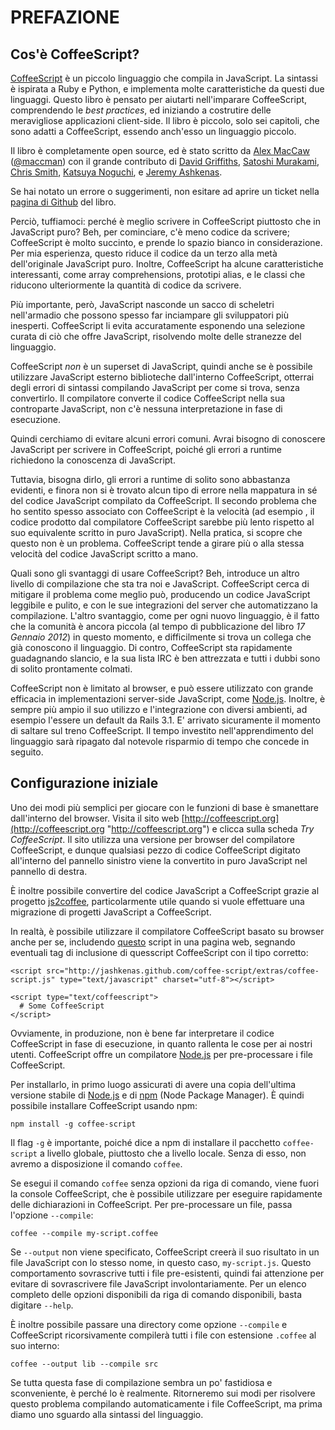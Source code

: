 # PREFAZIONE #
##  Cos'è CoffeeScript? ##

[CoffeeScript](http://coffeescript.org/ "CoffeeScript") è un piccolo linguaggio che compila in JavaScript. La sintassi è ispirata a Ruby e Python, e implementa molte caratteristiche da questi due linguaggi. Questo libro è pensato per aiutarti nell'imparare CoffeeScript, comprendendo le *best practices*, ed iniziando a costrutire delle meravigliose applicazioni client-side. Il libro è piccolo, solo sei capitoli, che sono adatti a CoffeeScript, essendo anch'esso un linguaggio piccolo.

Il libro è completamente open source, ed è stato scritto da [Alex MacCaw](http://alexmaccaw.co.uk/ "Alex Maccaw") ([@maccman](http://twitter.com/maccman "@maccman")) con il grande contributo di [David  Griffiths](https://github.com/dxgriffiths "David  Griffiths"),  [Satoshi  Murakami](http://github.com/satyr "Satoshi  Murakami"), [Chris Smith](http://www.coffeescriptlove.com/ "Chris Smith"), [Katsuya Noguchi](http://about.me/knoguchi "Katsuya Noguchi"), e [Jeremy Ashkenas](https://github.com/jashkenas "Jeremy Ashkenas").

Se hai notato un errore o suggerimenti, non esitare ad aprire un ticket nella [pagina di Github](https://github.com/arcturo/library "Pagina di Github") del libro.

Perciò, tuffiamoci: perché è meglio scrivere in CoffeeScript piuttosto che in JavaScript puro? Beh, per cominciare, c'è meno codice da scrivere; CoffeeScript è molto succinto, e prende lo spazio bianco in considerazione. Per mia esperienza, questo riduce il codice da un terzo alla metà dell'originale JavaScript puro. Inoltre, CoffeeScript ha alcune caratteristiche interessanti, come array comprehensions, prototipi alias, e le classi che riducono ulteriormente la quantità di codice da scrivere.

Più importante, però, JavaScript nasconde un sacco di scheletri nell'armadio che possono spesso far inciampare gli sviluppatori più inesperti. CoffeeScript li evita accuratamente esponendo una selezione curata di ciò che offre JavaScript, risolvendo molte delle stranezze del linguaggio.

CoffeeScript *non* è un superset di JavaScript, quindi anche se è possibile utilizzare JavaScript esterno biblioteche dall'interno CoffeeScript, otterrai degli errori di sintassi compilando JavaScript per come si trova, senza convertirlo. Il compilatore converte il codice CoffeeScript nella sua controparte JavaScript, non c'è nessuna interpretazione in fase di esecuzione.

Quindi cerchiamo di evitare alcuni errori comuni. Avrai bisogno di conoscere JavaScript per scrivere in CoffeeScript, poiché gli errori a runtime richiedono la conoscenza di JavaScript.

Tuttavia, bisogna dirlo, gli errori a runtime di solito sono abbastanza evidenti, e finora non si è trovato alcun tipo di errore nella mappatura in sé del codice JavaScript compilato da CoffeeScript. Il secondo problema che ho sentito spesso associato con CoffeeScript è la velocità (ad esempio , il codice prodotto dal compilatore CoffeeScript sarebbe più lento rispetto al suo equivalente scritto in puro JavaScript). Nella pratica, si scopre che questo non è un problema. CoffeeScript tende a girare più o alla stessa velocità del codice JavaScript scritto a mano.

Quali sono gli svantaggi di usare CoffeeScript? Beh, introduce un altro livello di compilazione che sta tra noi e JavaScript. CoffeeScript cerca di mitigare il problema come meglio
può, producendo un codice JavaScript leggibile e pulito, e con le sue integrazioni del server che automatizzano la compilazione. L'altro svantaggio, come per ogni nuovo linguaggio, è il fatto che la comunità è ancora piccola (al tempo di pubblicazione del libro *17 Gennaio 2012*) in questo momento, e difficilmente si trova un collega che già conoscono il linguaggio. Di contro, CoffeeScript sta rapidamente guadagnando slancio, e la sua lista IRC è ben attrezzata e tutti i dubbi sono di solito prontamente colmati.


CoffeeScript non è limitato al browser, e può essere utilizzato con grande efficacia in implementazioni server-side JavaScript, come [Node.js](http://nodejs.org/ "Node.js"). Inoltre, è sempre più ampio il suo utilizzo e l'integrazione con diversi ambienti, ad esempio l'essere un default da Rails 3.1. E' arrivato sicuramente il momento di saltare sul treno CoffeeScript. Il tempo investito nell'apprendimento del linguaggio sarà ripagato dal notevole risparmio di tempo che concede in seguito.

## Configurazione iniziale ##

Uno dei modi più semplici per giocare con le funzioni di base è smanettare dall'interno del browser. Visita il sito web [http://coffeescript.org](http://coffeescript.org "http://coffeescript.org") e clicca sulla scheda *Try CoffeeScript*. Il sito utilizza una versione per browser del compilatore CoffeeScript, e dunque qualsiasi pezzo di codice CoffeeScript digitato all'interno del pannello sinistro viene la convertito in puro JavaScript nel pannello di destra.

È inoltre possibile convertire del codice JavaScript a CoffeeScript grazie al progetto [js2coffee](http://js2coffee.org/ "js2coffee"), particolarmente utile quando si vuole effettuare una migrazione di progetti JavaScript a CoffeeScript.

In realtà, è possibile utilizzare il compilatore CoffeeScript basato su browser anche per se, includendo
[questo](http://jashkenas.github.com/coffee-script/extras/coffee-script.js "Coffee-Script") script in una pagina web, segnando eventuali tag di inclusione di quesscript CoffeeScript con il tipo corretto:

    <script src="http://jashkenas.github.com/coffee-script/extras/coffee-script.js" type="text/javascript" charset="utf-8"></script>
    
    <script type="text/coffeescript">
      # Some CoffeeScript
    </script>

Ovviamente, in produzione, non è bene far interpretare il codice CoffeeScript in fase di esecuzione, in quanto rallenta le cose per ai nostri utenti. CoffeeScript offre un compilatore [Node.js](http://nodejs.org/ "Node.js") per pre-processare i file CoffeeScript.

Per installarlo, in primo luogo assicurati di avere una copia dell'ultima versione stabile di [Node.js](http://nodejs.org/ "Node.js") e di [npm](http://npmjs.org/ "npm") (Node Package Manager). È quindi possibile installare CoffeeScript usando npm:

    npm install -g coffee-script

Il flag `-g` è importante, poiché dice a npm di installare il pacchetto `coffee-script` a livello globale, piuttosto che a livello locale. Senza di esso, non avremo a disposizione il comando `coffee`.

Se esegui il comando `coffee` senza opzioni da riga di comando, viene fuori la console CoffeeScript, che è possibile utilizzare per eseguire rapidamente delle dichiarazioni  in CoffeeScript. Per pre-processare un file, passa l'opzione `--compile`:

	coffee --compile my-script.coffee

Se `--output` non viene specificato, CoffeeScript creerà il suo risultato in un file JavaScript con lo stesso
nome, in questo caso, `my-script.js`. Questo comportamento sovrascrive tutti i file pre-esistenti, quindi fai attenzione per evitare di sovrascrivere file JavaScript involontariamente. Per un elenco completo delle opzioni disponibili da riga di comando disponibili, basta digitare `--help`.

È inoltre possibile passare una directory come opzione `--compile` e CoffeeScript ricorsivamente compilerà tutti i file con estensione `.coffee` al suo interno:

	coffee --output lib --compile src

Se tutta questa fase di compilazione sembra un po' fastidiosa e sconveniente, è perché lo è realmente. Ritorneremo sui modi per risolvere questo problema compilando automaticamente i file CoffeeScript, ma prima diamo uno sguardo alla sintassi del linguaggio.